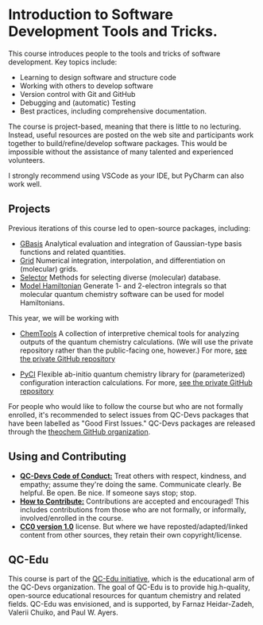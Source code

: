 # Introduction to Software Development Tools and Tricks.

This course introduces people to the tools and tricks of software development. Key topics include:
- Learning to design software and structure code
- Working with others to develop software
- Version control with Git and GitHub
- Debugging and (automatic) Testing
- Best practices, including comprehensive documentation.

The course is project-based, meaning that there is little to no lecturing. Instead, useful resources are posted on the web site and participants work together to build/refine/develop software packages. This would be impossible without the assistance of many talented and experienced volunteers.

I strongly recommend using VSCode as your IDE, but PyCharm can also work well.

## Projects
Previous iterations of this course led to open-source packages, including:
- [GBasis](https://gbasis.qcdevs.org/intro.html) Analytical evaluation and integration of Gaussian-type basis functions and related quantities.
- [Grid](https://grid.qcdevs.org/) Numerical integration, interpolation, and differentiation on (molecular) grids.
- [Selector](https://selector.qcdevs.org/intro.html) Methods for selecting diverse (molecular) database.
- [Model Hamiltonian](https://moha.qcdevs.org/build/html/index.html) Generate 1- and 2-electron integrals so that molecular quantum chemistry software can be used for model Hamiltonians.

This year, we will be working with
- [ChemTools](https://chemtools.org/) A collection of interpretive chemical tools for analyzing outputs of the quantum chemistry calculations. (We will use the private repository rather than the public-facing one, however.) For more, [see the private GitHub repository](https://github.com/QC-Edu/2024CHEM799)

- [PyCI](https://pyci.qcdevs.org/intro.html) Flexible ab-initio quantum chemistry library for (parameterized) configuration interaction calculations. For more, [see the private GitHub repository](https://github.com/QC-Edu/2024CHEM799)

For people who would like to follow the course but who are not formally enrolled, it's recommended to select issues from QC-Devs packages that have been labelled as "Good First Issues." QC-Devs packages are released through the [theochem GitHub organization](https://github.com/theochem).

## Using and Contributing
- [**QC-Devs Code of Conduct:**](https://github.com/theochem/guidelines/blob/main/CodeOfConduct.md) Treat others with respect, kindness, and empathy; assume they're doing the same. Communicate clearly. Be helpful. Be open. Be nice. If someone says stop; stop.
- [**How to Contribute:**](https://github.com/theochem/guidelines/blob/main/contributing.md) Contributions are accepted and encouraged! This includes contributions from those who are not formally, or informally, involved/enrolled in the course.
- [**CC0 version 1.0**](/website/license.md) license. But where we have reposted/adapted/linked content from other sources, they retain their own copyright/license.

## QC-Edu
This course is part of the [QC-Edu initiative](https://qc-edu.org/intro.html), which is the educational arm of the QC-Devs organization. The goal of QC-Edu is to provide hig.h-quality, open-source educational resources for quantum chemistry and related fields. QC-Edu was envisioned, and is supported, by Farnaz Heidar-Zadeh, Valerii Chuiko, and Paul W. Ayers.
